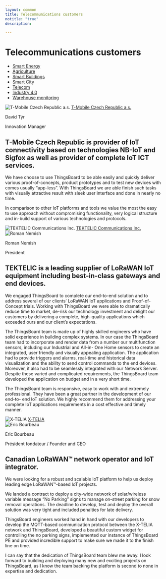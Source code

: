 ```yaml
---
layout: common
title: Telecommunications customers
notitle: "true"
description:

---
```


<h1 class="mainTitle telecom">Telecommunications customers</h1>

<nav class="customers-nav">
    <ul>
        <li>
            <a href="/industries/smart-energy/">Smart Energy</a>
        </li>
        <li>
            <a href="/industries/agriculture/">Agriculture</a>
        </li>
        <li>
            <a href="/industries/smart-buildings/">Smart Buildings</a>
        </li>
        <li>
            <a href="/industries/smart-city/">Smart City</a>
        </li>
        <li>
            <a href="/industries/telecom/" class="active">Telecom</a>
        </li>
        <li>
            <a href="/industries/industry40/">Industry 4.0</a>
        </li>
        <li>
            <a href="/industries/warehouse-monitoring/">Warehouse monitoring</a>
        </li>
    </ul>
</nav>

<div class="customer-block">
    <div class="customer-company">
        <img class="customer-logo" src="/images/customers/tmobile.png" alt="T-Mobile Czech Republic a.s.">
        <a class="outlink" href="https://t-mobile.cz/"> T-Mobile Czech Republic a.s. </a>
    </div>
    <div class="customer-content">
        <div class="person-container">
            <div class="person-title">
                <p class="person-name"> David Týr </p>
                <p class="person-position"> Innovation Manager </p>
            </div>
        </div>
        <h2>
            T-Mobile Czech Republic is provider of IoT connectivity based on technologies NB-IoT and Sigfox as well as provider of complete IoT ICT services.
        </h2>
        <p>
            We have choose to use ThingsBoard to be able easily and quickly deliver various proof-of-concepts, product prototypes and to test new devices with comes usually “app-less”. With ThingsBoard we are able finish such tasks with visually attractive result with sleek user interface and done in nearly no time.
        </p>
        <p>
            In comparison to other IoT platforms and tools we value the most the easy to use approach without compromising functionality, very logical structure and in-build support of various technologies and protocols.
        </p>
    </div>
</div>

<div class="customer-block">
    <div class="customer-company">
        <img class="customer-logo" src="/images/customers/tektelic.png" alt="TEKTELIC Communications Inc.">
        <a class="outlink" href="https://tektelic.com/"> TEKTELIC Communications Inc. </a>
    </div>
    <div class="customer-content">
        <div class="person-container">
            <img class="person-logo" src="/images/customers/tektelic-person.png" alt="Roman Nemish">
            <div class="person-title">
                <p class="person-name"> Roman Nemish </p>
                <p class="person-position"> President </p>
            </div>
        </div>
        <h2>
            TEKTELIC is a leading supplier of LoRaWAN IoT equipment including best-in-class gateways and end devices.
        </h2>
        <p>
            We engaged ThingsBoard to complete our end-to-end solution and to address several of our clients’ LoRaWAN IoT applications and Proof-of-Concept trials. Working with ThingsBoard we were able to dramatically reduce time to market, de-risk our technology investment and delight our customers by delivering a complete, high-quality applications which exceeded ours and our client’s expectations.
        </p>
        <p>
            The ThingsBoard team is made up of highly skilled engineers who have solid experience in building complex systems. In our case the ThingsBoard team had to incorporate and render data from a number our multifunction sensors, including our Industrial and All-in- One Home sensors to create an integrated, user friendly and visually appealing application. The application had to provide triggers and alarms, real-time and historical data visualization and the ability to send control commands to the end devices. Moreover, it also had to be seamlessly integrated with our Network Server. Despite these varied and complicated requirements, the ThingsBoard team developed the application on budget and in a very short time.
        </p>
        <p>
            The ThingsBoard team is responsive, easy to work with and extremely professional. They have been a great partner in the development of our end-to- end IoT solution. We highly recommend them for addressing your complete IoT applications requirements in a cost effective and timely manner.
        </p>
    </div>
</div>

<div class="customer-block">
    <div class="customer-company">
        <img class="customer-logo" src="/images/customers/x-telia.png" alt="X-TELIA">
        <a class="outlink" href="https://x-telia.com/"> X-TELIA </a>
    </div>
    <div class="customer-content">
        <div class="person-container">
            <img class="person-logo" src="/images/customers/x-telia-person.jpg" alt="Eric Bourbeau">
            <div class="person-title">
                <p class="person-name"> Eric Bourbeau </p>
                <p class="person-position"> Président fondateur / Founder and CEO </p>
            </div>
        </div>
        <h2>
            Canadian LoRaWAN™ network operator and IoT integrator.
        </h2>
        <p>
            We were looking for a robust and scalable IoT platform to help us deploy leading edge LoRaWAN™-based IoT projects.
        </p>
        <p>
            We landed a contract to deploy a city-wide network of solar/wireless variable message “No Parking” signs to manage on-street parking for snow removal operations. The deadline to develop, test and deploy the overall solution was very tight and included penalties for late delivery.
        </p>
        <p>
            ThingsBoard engineers worked hand in hand with our developers to develop the MQTT-based communication protocol between the X-TELIA network and ThingsBoard, developed a beautiful custom widget for controlling the no parking signs, implemented our instance of ThingsBoard PE and provided incredible support to make sure we made it to the finish line on time.
        </p>
        <p>
            I can say that the dedication of ThingsBoard team blew me away. I look forward to building and deploying many new and exciting projects on ThingsBoard, as I know the team backing the platform is second to none in expertise and dedication.
        </p>
    </div>
</div>
